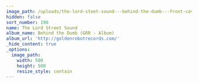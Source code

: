 ```yaml
---
image_path: /uploads/the-lord-steet-sound---behind-the-dumb---front-cover.jpg
hidden: false
sort_number: 190
name: The Lord Street Sound
album_name: Behind the Dumb (GRR - Album)
album_url: 'http://goldenrobotrecords.com/'
_hide_content: true
_options:
  image_path:
    width: 500
    height: 500
    resize_style: contain
---
```


